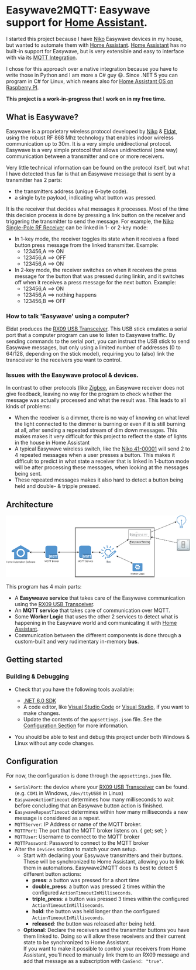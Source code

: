 # Easywave2MQTT: Easywave support for [Home Assistant](https://www.home-assistant.io/).
I started this project because I have [Niko](https://www.niko.eu/) Easywave devices in my house, but wanted to automate them with [Home Assistant](https://www.home-assistant.io/).  [Home Assistant](https://www.home-assistant.io/) has no built-in support for Easywave, but is very extensible and easy to interface with via its [MQTT Integration](https://www.home-assistant.io/integrations/mqtt/).

I chose for this approach over a native integration because you have to write those in Python and I am more a C# guy :smiley:. Since .NET 5 you can program in C# for Linux, which means also for [Home Assistant OS on Raspberry PI](https://www.home-assistant.io/installation/raspberrypi).

**This project is a work-in-progress that I work on in my free time.**

## What is Easywave?

Easywave is a proprietary wireless protocol developed by [Niko](https://www.niko.eu/) & [Eldat](https://www.eldat.de/), using the robust RF 868 Mhz technology that enables indoor wireless communication up to 30m.  It is a very simple unidirectional protocol. Easywave is a very simple protocol that allows unidirectional (one way) communication between a transmitter and one or more receivers.

Very little technical information can be found on the protocol itself, but what I have detected thus far is that an Easywave message that is sent by a transmitter has 2 parts:

- the transmitters address (unique 6-byte code).
- a single byte payload, indicating what button was pressed.

It is the receiver that decides what messages it processes.  Most of the time this decision process is done by pressing a link button
on the receiver and triggering the transmitter to send the message. For example, the 
[Niko Single-Pole RF Receiver](https://www.niko.eu/en/products/switching-material-and-socket-outlets/wireless-solutions/one-channel-flush-mounting-wireless-receiver-single-pole-potential-free-productmodel-niko-3f9e1469-93a4-5b9e-94aa-da26caa6a03a)
can be linked in 1- or 2-key mode:

- In 1-key mode, the receiver toggles its state when it receives a fixed button press message from the linked transmitter.
  Example:
  - 123456,A ==> ON
  - 123456,A ==> OFF
  - 123456,A ==> ON
- In 2-key mode, the receiver switches on when it receives the press message for the button that was pressed during linkin, and it switches off when it receives a press message for the next button.
  Example:
  - 123456,A ==> ON
  - 123456,A ==> nothing happens
  - 123456,B ==> OFF

### How to talk 'Easywave' using a computer?

Eldat produces the [RX09 USB Transceiver](https://www.eldat.de/produkte/schnittstellen/rx09e_en.html). This USB stick emulates a serial port that a computer program can use to listen to Easywave traffic. By sending commands to the serial port, you can instruct the USB stick to send Easywave messages, but only using a limited number of addresses (0 to 64/128, depending on the stick model), requiring you to (also) link the transceiver to the receivers you want to control.

### Issues with the Easywave protocol & devices.

In contrast to other protocols (like [Zigbee](https://en.wikipedia.org/wiki/Zigbee), an Easywave receiver does not give feedback, leaving no way for the program to check whether the message was actually processed and what the result was.  This leads to all kinds of problems:

- When the receiver is a dimmer, there is no way of knowing on what level the light connected to the dimmer is burning or even if it is still burning at all, after sending a repeated stream of dim down messages.
  This makes makes it very difficult for this project to reflect the state of lights in the house in Home Assistant
- A typical Easywave wireless switch, like the [Niko 41-00001](https://www.niko.eu/en/products/wireless-controls/wireless-switch-with-two-buttons-productmodel-niko-fbacd5f6-94fc-5ce9-af7c-7394469b12c0) will send 2 to 4 repeated messages when a user presses a button.  This makes it difficult to predict in what state a receiver that is linked in 1-button mode will be after processing these messages, when looking at the messages being sent.
- These repeated messages makes it also hard to detect a button being held and double- & tripple pressed.

## Architecture

![Easywave2MQTT Architecture](https://github.com/marcselis/Easywave2MQTT/blob/main/Architecture.png)

This program has 4 main parts:

- A **Easyweave service** that takes care of the Easywave communication using the [RX09 USB Transceiver](https://www.eldat.de/produkte/schnittstellen/rx09e_en.html).
- An **MQTT service** that takes care of communication over MQTT.
- Some **Worker Logic** that uses the other 2 services to detect what is happening in the Easywave world and 
  communicating it with [Home Assistant](https://www.home-assistant.io/).
- Communication between the different components is done through a custom-built and very rudimentary in-memory **bus**.

## Getting started

### Building & Debugging

- Check that you have the following tools available:

  - [.NET 6.0 SDK](https://dotnet.microsoft.com/en-us/download/dotnet/6.0)
  - A code editor, like [Visual Studio Code](https://code.visualstudio.com/) or [Visual Studio](https://visualstudio.microsoft.com/), if you want to make changes.
  - Update the contents of the `appsettings.json` file.  See the [Configuration Section](#configuration) for more information.
- You should be able to test and debug this project under both Windows & Linux without any code changes.

## Configuration

For now, the configuration is done through the `appsettings.json` file.

- `SerialPort`: the device where your [RX09 USB Transceiver](https://www.eldat.de/produkte/schnittstellen/rx09e_en.html) can be found.  (e.g. `COM1` in Windows, `/dev/ttyUSB0` in Linux)
- `EasywaveActionTimeout` determines how many milliseconds to wait before concluding that an Easywave button action is finished.
- `EasywaveRepeatTimeout` determines within how many milliseconds a new message is considered as a repeat.
- `MQTTServer`: IP Address or name of the MQTT broker.
- `MQTTPort`: The port that the MQTT broker listens on. { get; set; }
- `MQTTUser`: Username to connect to the MQTT broker
- `MQTTPassword`: Password to connect to the MQTT broker
- Alter the `Devices` section to match your own setup.
  - Start with declaring your Easywave transmitters and their buttons.  These will be synchronized to Home Assistant, allowing you to link them in automations.  Easywave2MQTT does its best to detect 5 different button actions:
    - **press**: a button was pressed for a short time
    - **double_press**: a button was pressed 2 times within the configured `ActionTimeoutInMilliseconds`.
    - **triple_press**: a button was pressed 3 times within the configured `ActionTimeoutInMilliseconds`.
    - **hold**: the button was held longer than the configured `ActionTimeoutInMilliseconds`.
    - **released**: the button was released after being held.
  - **Optional**: Declare the receivers and the transmitter buttons you have them linked to.  Doing so will allow these receivers and their current state to be synchronized to Home Assistant.  
  If you want to make it possible to control your receivers from Home Assistant, you'll need to manually link them to an RX09 message and add that message as a subscription with `CanSend: "true"`.
